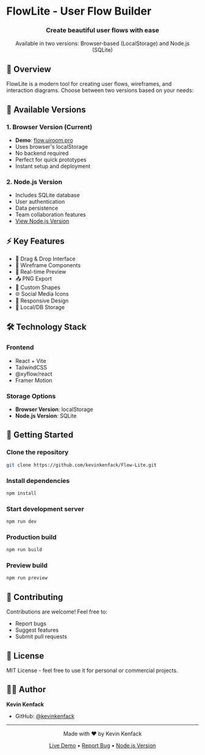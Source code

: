 # FlowLite - User Flow Builder

<div align="center">
  <h3>Create beautiful user flows with ease</h3>
  <p>Available in two versions: Browser-based (LocalStorage) and Node.js (SQLite)</p>
</div>

## 🌟 Overview

FlowLite is a modern tool for creating user flows, wireframes, and interaction diagrams. Choose between two versions based on your needs:

## 🚀 Available Versions

### 1. Browser Version (Current)
- **Demo**: [flow.uiroom.pro](https://flow.uiroom.pro)
- Uses browser's localStorage
- No backend required
- Perfect for quick prototypes
- Instant setup and deployment

### 2. Node.js Version
- Includes SQLite database
- User authentication
- Data persistence
- Team collaboration features
- [View Node.js Version](https://github.com/kevinkenfack/FlowLiteNodejs)

## ⚡ Key Features

- 🎨 Drag & Drop Interface
- 📱 Wireframe Components
- 🔄 Real-time Preview
- 📤 PNG Export
- 🎯 Custom Shapes
- 🌐 Social Media Icons
- 📱 Responsive Design
- 💾 Local/DB Storage

## 🛠️ Technology Stack

### Frontend
- React + Vite
- TailwindCSS
- @xyflow/react
- Framer Motion

### Storage Options
- **Browser Version**: localStorage
- **Node.js Version**: SQLite

## 🚦 Getting Started

### Clone the repository
```bash
git clone https://github.com/kevinkenfack/Flow-Lite.git
```

### Install dependencies
```bash
npm install
```

### Start development server
```bash
npm run dev
```

### Production build
```bash
npm run build
```

### Preview build
```bash
npm run preview
```

## 🤝 Contributing

Contributions are welcome! Feel free to:
- Report bugs
- Suggest features
- Submit pull requests

## 📝 License

MIT License - feel free to use it for personal or commercial projects.

## 👨‍💻 Author

**Kevin Kenfack**
- GitHub: [@kevinkenfack](https://github.com/kevinkenfack)

---

<div align="center">
  <p>Made with ❤️ by Kevin Kenfack</p>
  <p>
    <a href="https://flow.uiroom.pro">Live Demo</a> •
    <a href="https://github.com/kevinkenfack/Flow-Lite/issues">Report Bug</a> •
    <a href="https://github.com/kevinkenfack/FlowLiteNodejs">Node.js Version</a>
  </p>
</div>

